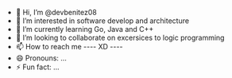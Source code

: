 - 👋 Hi, I’m @devbenitez08
- 👀 I’m interested in software develop and architecture
- 🌱 I’m currently learning Go, Java and C++
- 💞️ I’m looking to collaborate on excersices to logic programming
- 📫 How to reach me ---- XD ----
- 😄 Pronouns: ...
- ⚡ Fun fact: ...

<!---
devbenitez08/devbenitez08 is a ✨ special ✨ repository because its `README.md` (this file) appears on your GitHub profile.
You can click the Preview link to take a look at your changes.
--->
